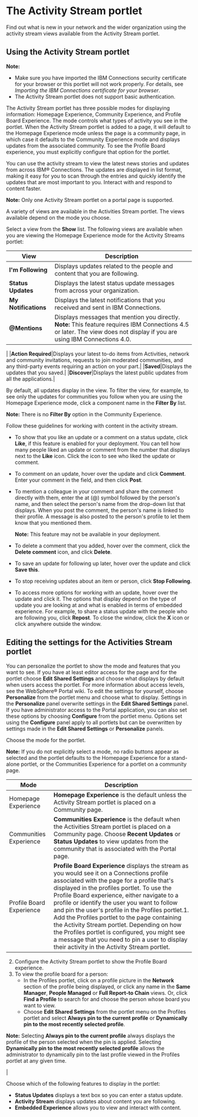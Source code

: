 # The Activity Stream portlet

Find out what is new in your network and the wider organization using the activity stream views available from the Activity Stream portlet.

## Using the Activity Stream portlet

**Note:**

-   Make sure you have imported the IBM Connections security certificate for your browser or this portlet will not work properly. For details, see *Importing the IBM Connections certificate for your browser*.
-   The Activity Stream portlet does not support basic authentication.

The Activity Stream portlet has three possible modes for displaying information: Homepage Experience, Community Experience, and Profile Board Experience. The mode controls what types of activity you see in the portlet. When the Activity Stream portlet is added to a page, it will default to the Homepage Experience mode unless the page is a community page, in which case it defaults to the Community Experience mode and displays updates from the associated community. To see the Profile Board experience, you must explicitly configure that option for the portlet.

You can use the activity stream to view the latest news stories and updates from across IBM® Connections. The updates are displayed in list format, making it easy for you to scan through the entries and quickly identify the updates that are most important to you. Interact with and respond to content faster.

**Note:** Only one Activity Stream portlet on a portal page is supported.

A variety of views are available in the Activities Stream portlet. The views available depend on the mode you choose.

Select a view from the **Show** list. The following views are available when you are viewing the Homepage Experience mode for the Activity Streams portlet:

|View|Description|
|----|-----------|
|**I'm Following**|Displays updates related to the people and content that you are following.|
|**Status Updates**|Displays the latest status update messages from across your organization.|
|**My Notifications**|Displays the latest notifications that you received and sent in IBM Connections.|
|**@Mentions**|Displays messages that mention you directly. **Note:** This feature requires IBM Connections 4.5 or later. The view does not display if you are using IBM Connections 4.0.

|
|**Action Required**|Displays your latest to-do items from Activities, network and community invitations, requests to join moderated communities, and any third-party events requiring an action on your part.|
|**Saved**|Displays the updates that you saved.|
|**Discover**|Displays the latest public updates from all the applications.|

By default, all updates display in the view. To filter the view, for example, to see only the updates for communities you follow when you are using the Homepage Experience mode, click a component name in the **Filter By** list.

**Note:** There is no **Filter By** option in the Community Experience.

Follow these guidelines for working with content in the activity stream.

-   To show that you like an update or a comment on a status update, click **Like**, if this feature is enabled for your deployment. You can tell how many people liked an update or comment from the number that displays next to the **Like** icon. Click the icon to see who liked the update or comment.
-   To comment on an update, hover over the update and click **Comment**. Enter your comment in the field, and then click **Post**.
-   To mention a colleague in your comment and share the comment directly with them, enter the at \(@\) symbol followed by the person's name, and then select the person's name from the drop-down list that displays. When you post the comment, the person's name is linked to their profile. A message is also posted to the person's profile to let them know that you mentioned them.

    **Note:** This feature may not be available in your deployment.

-   To delete a comment that you added, hover over the comment, click the **Delete comment** icon, and click **Delete**.
-   To save an update for following up later, hover over the update and click **Save this**.
-   To stop receiving updates about an item or person, click **Stop Following**.
-   To access more options for working with an update, hover over the update and click it. The options that display depend on the type of update you are looking at and what is enabled in terms of embedded experience. For example, to share a status update with the people who are following you, click **Repost**. To close the window, click the **X** icon or click anywhere outside the window.

## Editing the settings for the Activities Stream portlet

You can personalize the portlet to show the mode and features that you want to see. If you have at least editor access for the page and for the portlet choose **Edit Shared Settings** and choose what displays by default when users access the portlet. For more information about access levels, see the WebSphere® Portal wiki. To edit the settings for yourself, choose **Personalize** from the portlet menu and choose what to display. Settings in the **Personalize** panel overwrite settings in the **Edit Shared Settings** panel. If you have administrator access to the Portal application, you can also set these options by choosing **Configure** from the portlet menu. Options set using the **Configure** panel apply to all portlets but can be overwritten by settings made in the **Edit Shared Settings** or **Personalize** panels.

Choose the mode for the portlet.

**Note:** If you do not explicitly select a mode, no radio buttons appear as selected and the portlet defaults to the Homepage Experience for a stand-alone portlet, or the Communities Experience for a portlet on a community page.

|Mode|Description|
|----|-----------|
|Homepage Experience|**Homepage Experience** is the default unless the Activity Stream portlet is placed on a Community page.|
|Communities Experience|**Communities Experience** is the default when the Activities Stream portlet is placed on a Community page. Choose **Recent Updates** or **Status Updates** to view updates from the community that is associated with the Portal page.|
|Profile Board Experience|**Profile Board Experience** displays the stream as you would see it on a Connections profile associated with the page for a profile that's displayed in the profiles portlet. To use the Profile Board experience, either navigate to a profile or identify the user you want to follow and pin the user's profile in the Profiles portlet.1.  Add the Profiles portlet to the page containing the Activity Stream portlet. Depending on how the Profiles portlet is configured, you might see a message that you need to pin a user to display their activity in the Activity Stream portlet.
2.  Configure the Activity Stream portlet to show the Profile Board experience.
3.  To view the profile board for a person:
    -   In the Profiles portlet, click on a profile picture in the **Network** section of the profile being displayed, or click any name in the **Same Manager**, **People Managed** or **Full Report-to Chain** views. Or, click **Find a Profile** to search for and choose the person whose board you want to view.
    -   Choose **Edit Shared Settings** from the portlet menu on the Profiles portlet and select **Always pin to the current profile** or **Dynamically pin to the most recently selected profile**.

**Note:** Selecting **Always pin to the current profile** always displays the profile of the person selected when the pin is applied. Selecting **Dynamically pin to the most recently selected profile** allows the administrator to dynamically pin to the last profile viewed in the Profiles portlet at any given time.


|

Choose which of the following features to display in the portlet:

-   **Status Updates** displays a text box so you can enter a status update.
-   **Activity Stream** displays updates about content you are following.
-   **Embedded Experience** allows you to view and interact with content.

